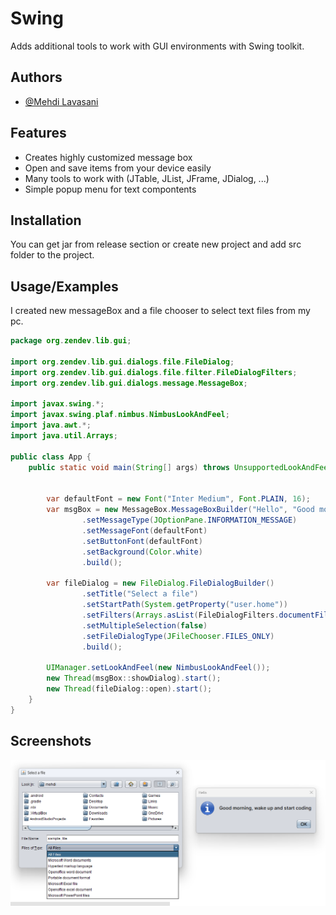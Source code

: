 # Swing

Adds additional tools to work with GUI environments with Swing toolkit.

## Authors

- [@Mehdi Lavasani](https://github.com/zendevMehdi)


## Features

- Creates highly customized message box
- Open and save items from your device easily
- Many tools to work with (JTable, JList, JFrame, JDialog, ...)
- Simple popup menu for text compontents

  
## Installation

You can get jar from release section or create new project and add src folder to the project.


## Usage/Examples

I created new messageBox and a file chooser to select text files from my pc.

```java
package org.zendev.lib.gui;

import org.zendev.lib.gui.dialogs.file.FileDialog;
import org.zendev.lib.gui.dialogs.file.filter.FileDialogFilters;
import org.zendev.lib.gui.dialogs.message.MessageBox;

import javax.swing.*;
import javax.swing.plaf.nimbus.NimbusLookAndFeel;
import java.awt.*;
import java.util.Arrays;

public class App {
    public static void main(String[] args) throws UnsupportedLookAndFeelException, InterruptedException {


        var defaultFont = new Font("Inter Medium", Font.PLAIN, 16);
        var msgBox = new MessageBox.MessageBoxBuilder("Hello", "Good morning, wake up and start coding")
                .setMessageType(JOptionPane.INFORMATION_MESSAGE)
                .setMessageFont(defaultFont)
                .setButtonFont(defaultFont)
                .setBackground(Color.white)
                .build();

        var fileDialog = new FileDialog.FileDialogBuilder()
                .setTitle("Select a file")
                .setStartPath(System.getProperty("user.home"))
                .setFilters(Arrays.asList(FileDialogFilters.documentFileFilters))
                .setMultipleSelection(false)
                .setFileDialogType(JFileChooser.FILES_ONLY)
                .build();

        UIManager.setLookAndFeel(new NimbusLookAndFeel());
        new Thread(msgBox::showDialog).start();
        new Thread(fileDialog::open).start();
    }
}

```

## Screenshots

![screenshots/sample.png](https://github.com/zendevMehdi/Swing/blob/2ed33870443a463aefa328713630f5fbc1d197e6/screenshots/sample.png)